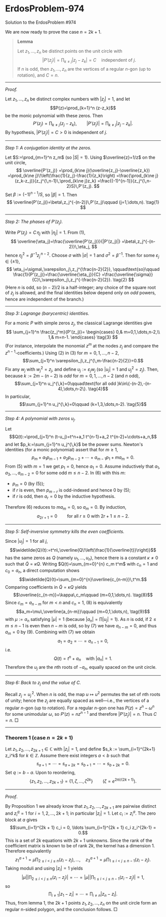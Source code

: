 # ErdosProblem-974
Solution to the ErdosProblem #974

We are now ready to prove the case $n = 2k + 1$.

> **Lemma**
>
> Let $z_1, \dots, z_n$ be distinct points on the unit circle with
> $$|P'(z_j)| = \prod_{k \neq j} |z_j - z_k| = C \quad \text{independent of } j.$$
> If $n$ is odd, then $z_1, \dots, z_n$ are the vertices of a regular $n$-gon (up to rotation), and $C=n$.

---

*Proof.*

Let $z_1,\dots,z_n$ be distinct complex numbers with $|z_j|=1$, and let
$$P(z)=\prod_{k=1}^n (z-z_k)$$
be the monic polynomial with these zeros. Then
$$P'(z_j)=\prod_{k\ne j}(z_j-z_k),\qquad |P'(z_j)|=\prod_{k\ne j}|z_j-z_k|.$$
By hypothesis, $|P'(z_j)|=C>0$ is independent of $j$.

***

*Step 1: A conjugation identity at the zeros.*

Let $S:=\prod_{m=1}^n z_m$ (so $|S|=1$). Using $\overline{z}=1/z$ on the unit circle,
$$
\overline{P'(z_j)}
=\prod_{k\ne j}(\overline{z_j}-\overline{z_k})
=\prod_{k\ne j}\!\left(\frac{1}{z_j}-\frac{1}{z_k}\right)
=\frac{\prod_{k\ne j}(z_k-z_j)}{z_j^{\,n-1}\,\prod_{k\ne j}z_k}
=\frac{(-1)^{n-1}}{z_j^{\,n-2}S}\,P'(z_j).
$$Set $\beta:=(-1)^{n-1}/S$, so $|\beta|=1$. Then$$
\overline{P'(z_j)}=\beta\,z_j^{-(n-2)}\,P'(z_j)\qquad (j=1,\dots,n). \tag{1}
$$

***

*Step 2: The phases of $P'(z_j)$.*

Write $P'(z_j)=C\,\eta_j$ with $|\eta_j|=1$. From (1),
$$
\overline{\eta_j}=\frac{\overline{P'(z_j)}}{|P'(z_j)|}
=\beta\,z_j^{-(n-2)}\,\eta_j,
$$hence $\eta_j^2=\beta^{-1}z_j^{\,n-2}$. Choose $\sigma$ with $|\sigma|=1$ and $\sigma^2=\beta^{-1}$. Then for some $\varepsilon_j\in\{\pm1\}$,$$
\eta_j=\sigma\,\varepsilon_j\,z_j^{\frac{n-2}{2}},
\qquad\text{so}\qquad
\frac{1}{P'(z_j)}=\frac{\overline{\eta_j}}{C}
=\frac{\overline{\sigma}}{C}\,\varepsilon_j\,z_j^{-\frac{n-2}{2}}. \tag{2}
$$
(Here $n$ is odd, so $(n-2)/2$ is a half-integer; any choice of the square root of $z_j$ is allowed, and the final identities below depend only on *odd* powers, hence are independent of the branch.)

***

*Step 3: Lagrange (barycentric) identities.*

For a monic $P$ with simple zeros $z_j$, the classical Lagrange identities give
$$
\sum_{j=1}^n \frac{z_j^m}{P'(z_j)}=
\begin{cases}
0,& m=0,1,\dots,n-2,\\
1,& m=n-1.
\end{cases} \tag{3}
$$
(For instance, interpolate the monomial $z^m$ at the nodes $z_j$ and compare the $z^{n-1}$-coefficients.)
Using (2) in (3) for $m=0,1,\dots,n-2$,
$$\sum_{j=1}^n \varepsilon_j\,z_j^{\,m-\frac{n-2}{2}}=0.$$
Fix any $w_j$ with $w_j^2=z_j$, and define $u_j:=\varepsilon_j w_j$ (so $|u_j|=1$ and $u_j^2=z_j$). Then, because $k:=2m-(n-2)$ is *odd* for $m=0,1,\dots,n-2$ (and $n$ odd),
$$\sum_{j=1}^n u_j^{\,k}=0\qquad\text{for all odd }k\in\{-(n-2),-(n-4),\dots,n-2\}. \tag{4}$$
In particular,
$$\sum_{j=1}^n u_j^{\,k}=0\qquad (k=1,3,\dots,n-2). \tag{5}$$

***

*Step 4: A polynomial with zeros $u_j$.*

Let
$$Q(t):=\prod_{j=1}^n (t-u_j)=t^n+a_1 t^{n-1}+a_2 t^{n-2}+\cdots+a_n,$$
and let $p_k:=\sum_{j=1}^n u_j^{\,k}$ be the power sums. Newton's identities (for a monic polynomial) assert that for $m\ge1$,
$$p_m+a_1 p_{m-1}+a_2 p_{m-2}+\cdots+a_{m-1}p_1+m a_m=0. \tag{6}$$
From (5) with $m=1$ we get $p_1=0$, hence $a_1=0$. Assume inductively that $a_1,a_3,\dots,a_{m-2}=0$ for some odd $m\le n-2$. In (6) with this $m$:
* $p_m=0$ (by (5));
* if $r$ is even, then $p_{m-r}$ is odd-indexed and hence $0$ by (5);
* if $r$ is odd, then $a_r=0$ by the inductive hypothesis.

Therefore (6) reduces to $m a_m=0$, so $a_m=0$. By induction,
$$a_{2r+1}=0\qquad\text{for all }r\ge0\text{ with }2r+1\le n-2. \tag{7}$$

***

*Step 5: Self-inversive symmetry kills the even coefficients.*

Since $|u_j|=1$ for all $j$,
$$\widetilde{Q}(t):=t^n\,\overline{Q\!\left(\frac{1}{\overline{t}}\right)}$$
has the same zeros as $Q$ (namely $u_1,\dots,u_n$), hence there is a constant $\kappa\ne0$ such that $\widetilde{Q}=\kappa Q$. Writing $Q(t)=\sum_{m=0}^{n} c_m t^m$ with $c_n=1$ and $c_0=a_n$, a direct computation shows
$$\widetilde{Q}(t)=\sum_{m=0}^{n}\overline{c_{n-m}}\,t^m.$$
Comparing coefficients in $\widetilde{Q}=\kappa Q$ yields
$$\overline{c_{n-m}}=\kappa\,c_m\qquad (m=0,1,\dots,n). \tag{8}$$
Since $c_m=a_{n-m}$ for $m<n$ and $c_n=1$, (8) is equivalently
$$a_m=\mu\,\overline{a_{n-m}}\qquad (m=0,1,\dots,n), \tag{9}$$
with $\mu:=a_n$ satisfying $|\mu|=1$ (because $|a_n|=\prod|u_j|=1$). As $n$ is odd, if $2\le m\le n-1$ is even then $n-m$ is odd, so by (7) we have $a_{n-m}=0$, and thus $a_m=0$ by (9). Combining with (7) we obtain
$$a_1=a_2=\cdots=a_{n-1}=0,$$
i.e.
$$Q(t)=t^n+a_n\quad\text{with }|a_n|=1.$$
Therefore the $u_j$ are the $n$th roots of $-a_n$, equally spaced on the unit circle.

***

*Step 6: Back to $z_j$ and the value of $C$.*

Recall $z_j=u_j^{\,2}$. When $n$ is odd, the map $u\mapsto u^2$ permutes the set of $n$th roots of unity; hence the $z_j$ are equally spaced as well—i.e., the vertices of a regular $n$-gon (up to rotation). For a regular $n$-gon one has $P(z)=z^n-\omega^n$ for some unimodular $\omega$, so $P'(z)=n z^{n-1}$ and therefore $|P'(z_j)|=n$. Thus $C=n$. □

---

### Theorem 1 (case $n = 2k + 1$)

Let $z_1, z_2,\ldots, z_{2k + 1} \in \mathbb{C}$ with $|z_i| = 1$, and define $s_k := \sum_{i=1}^{2k+1} z_i^k$ for $k \in \mathbb{Z}$. Assume there exist integers $a < b$ such that
$$s_{a+1} = \cdots = s_{a+2k} = s_{b+1} = \cdots =s_{b+2k} = 0.$$
Set $q := b-a$. Upon to reordering,
$$\{z_1, z_2, \ldots , z_{2k+1}\} = \{1, \zeta, \ldots, \zeta^{2k}\} \qquad (\zeta = e^{2\pi i/{(2k + 1)}}).$$

---

*Proof*.

By Proposition 1 we already know that $z_1, z_2, \ldots,z_{2k + 1}$ are pairwise distinct and $z_i^q = 1$ for $i=1, 2, \ldots, 2k + 1$; in particular $|z_i| = 1$. Let $c_i := z_i^a$. The zero block at $a$ gives
$$\sum_{i=1}^{2k + 1} c_i = 0, \ldots \sum_{i=1}^{2k + 1} c_i z_i^{2k-1} = 0.$$
This is a set of $2k$ equations with $2k + 1$ unknowns. Since the rank of the coefficient matrix is known to be of rank $2k$, the kernel has a dimension 1. Therefore
equivalently
$$z_1^{a+1} = \mu\prod_{2 \leq i < j \leq n}(z_i - z_j), \ldots, \quad z_3^{a+1} = \mu\prod_{1 \leq i < j \leq n-1}(z_i - z_j).$$
Taking moduli and using $|z_i|=1$ yields
$$|\mu| |\prod_{2 \leq i < j \leq n}(z_i - z_j)| = \cdots = |\mu| |\prod_{1 \leq i < j \leq n-1}(z_i - z_j)| = 1,$$
so
$$\prod_{i \neq 1}|z_1 - z_i| = \cdots = \prod_{i \neq n} |z_n - z_i|.$$
Thus, from lemma 1, the $2k + 1$ points $z_1, z_2, \ldots, z_n$ on the unit circle form an regular n-sided polygon, and the conclusion follows. □
